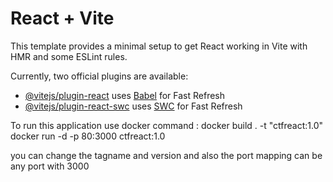 # React + Vite

This template provides a minimal setup to get React working in Vite with HMR and some ESLint rules.

Currently, two official plugins are available:

- [@vitejs/plugin-react](https://github.com/vitejs/vite-plugin-react/blob/main/packages/plugin-react/README.md) uses [Babel](https://babeljs.io/) for Fast Refresh
- [@vitejs/plugin-react-swc](https://github.com/vitejs/vite-plugin-react-swc) uses [SWC](https://swc.rs/) for Fast Refresh


To run this application use docker 
command : 
    docker build . -t "ctfreact:1.0"
    docker run -d -p 80:3000 ctfreact:1.0


you can change the tagname and version and also the port mapping can be any port with 3000
